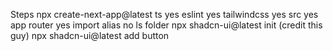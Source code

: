 Steps
npx create-next-app@latest
ts yes
eslint yes
tailwindcss yes
src yes
app router yes
import alias no
ls folder
npx shadcn-ui@latest init (credit this guy)
npx shadcn-ui@latest add button